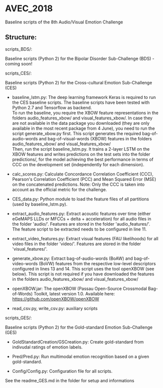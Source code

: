 # AVEC_2018
Baseline scripts of the 8th Audio/Visual Emotion Challenge

## Structure: ##

scripts_BDS/:  

Baseline scripts (Python 2) for the Bipolar Disorder Sub-Challenge (BDS) - coming soon!

scripts_CES/:  

Baseline scripts (Python 2) for the Cross-cultural Emotion Sub-Challenge (CES)

* baseline\_lstm.py: The deep learning framework Keras is required to run the CES baseline scripts. The baseline scripts have been tested with Python 2.7 and Tensorflow as backend.  
To run the baseline, you require the XBOW feature representations in the folders audio\_features\_xbow/ and visual\_features\_xbow/. In case they are not available in the data package you downloaded (they are only available in the most recent package from 4 June), you need to run the script generate\_xbow.py first. This script generates the required bag-of-audio-words and bag-of-visual-words (XBOW) features in the folders audio\_features\_xbow/ and visual\_features\_xbow/  
Then, run the script baseline\_lstm.py. It trains a 2-layer LSTM on the XBOW features and writes predictions on the test sets into the folder predictions/, for the model achieving the best performance in terms of CCC on the development set (independently for each dimension).

* calc\_scores.py: Calculate Concordance Correlation Coefficient (CCC), Pearson's Correlation Coefficient (PCC) and Mean Squared Error (MSE) on the concatenated predictions. Note: Only the CCC is taken into account as the official metric for the challenge.

* CES\_data.py: Python module to load the feature files of all partitions (used by baseline\_lstm.py).

* extract\_audio\_features.py: Extract acoustic features over time (either eGeMAPS LLDs or MFCCs + delta + acceleration) for all audio files in the folder 'audio/'. Features are stored in the folder 'audio_features/'. The feature script to be extracted needs to be configured in line 11.

* extract\_video\_features.py: Extract visual features (FAU likelihoods) for all video files in the folder 'video/'. Features are stored in the folder 'visual_features/'.

* generate\_xbow.py: Extract bag-of-audio-words (BoAW) and bag-of-video-words (BoVW) features from the respective low-level descriptors configured in lines 13 and 14. This script uses the tool openXBOW (see below). This script is not required if you have downloaded the features in the folders audio\_features\_xbow/ and visual\_features\_xbow/

* openXBOW.jar: The openXBOW (Passau Open-Source Crossmodal Bag-of-Words) Toolkit, latest version 1.0. Available here: https://github.com/openXBOW/openXBOW

* read\_csv.py, write\_csv.py: auxiliary scripts


scripts_GES/:

Baseline scripts (Python 2) for the Gold-standard Emotion Sub-Challenge (GES)

* GoldStandardCreation/GSCreation.py: Create gold-standard from indivudal ratings of emotion labels.

* Pred/Pred.py: Run multimodal emotion recognition based on a given gold-standard.

* Config/Config.py: Configuration file for all scripts.

See the readme_GES.md in the folder for setup and informations

